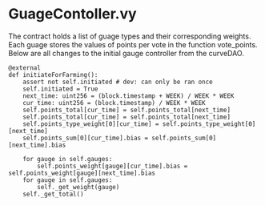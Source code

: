 # GuageContoller.vy

The contract holds a list of guage types and their corresponding weights. Each guage stores the values of points per vote in the function vote\_points. Below are all changes to the initial gauge controller from the curveDAO. 

```text
@external
def initiateForFarming():
    assert not self.initiated # dev: can only be ran once
    self.initiated = True
    next_time: uint256 = (block.timestamp + WEEK) / WEEK * WEEK
    cur_time: uint256 = (block.timestamp) / WEEK * WEEK
    self.points_total[cur_time] = self.points_total[next_time]
    self.points_total[cur_time] = self.points_total[next_time]
    self.points_type_weight[0][cur_time] = self.points_type_weight[0][next_time]
    self.points_sum[0][cur_time].bias = self.points_sum[0][next_time].bias

    for gauge in self.gauges:
        self.points_weight[gauge][cur_time].bias = self.points_weight[gauge][next_time].bias
    for gauge in self.gauges:
        self._get_weight(gauge)
    self._get_total()
```

